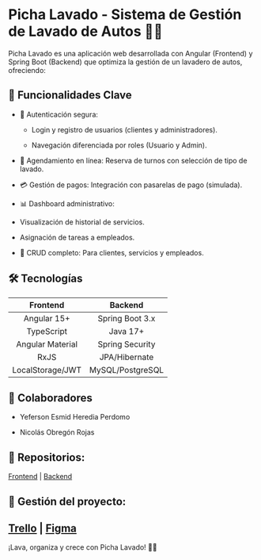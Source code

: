 # Picha Lavado - Sistema de Gestión de Lavado de Autos 🚗✨
Picha Lavado es una aplicación web desarrollada con Angular (Frontend) y Spring Boot (Backend) que optimiza la gestión de un lavadero de autos, ofreciendo:

## 🔹 Funcionalidades Clave
- 🔐 Autenticación segura:

  - Login y registro de usuarios (clientes y administradores).

  - Navegación diferenciada por roles (Usuario y Admin).

- 📅 Agendamiento en línea: Reserva de turnos con selección de tipo de lavado.

- 💳 Gestión de pagos: Integración con pasarelas de pago (simulada).

- 📊 Dashboard administrativo:

- Visualización de historial de servicios.

- Asignación de tareas a empleados.

- 🔄 CRUD completo: Para clientes, servicios y empleados.

## 🛠️ Tecnologías
| **Frontend**	| **Backend** |
|:---------:|:--------:|
| Angular 15+ |	Spring Boot 3.x |
| TypeScript | Java 17+ |
| Angular Material |	Spring Security |
| RxJS |	JPA/Hibernate |
| LocalStorage/JWT |	MySQL/PostgreSQL |
## 🌟 Colaboradores
+ Yeferson Esmid Heredia Perdomo

+ Nicolás Obregón Rojas

## 🔗 Repositorios:
[Frontend](https://github.com/Yefersom10/Fronted-Picha-lavado.git) | [Backend](https://github.com/Yefersom10/Backend_Picha_lavado.git)
## 📌 Gestión del proyecto:
[Trello](https://trello.com/b/43FXicsA/picha-lavado-grupo-11) | [Figma](https://www.figma.com/design/zEgrHVvkO5KAT2qb6tPWAY/PICHA-LAVADO?node-id=0-1&p=f&t=jKFZ1iO5IwLcDl0X-0)
----
¡Lava, organiza y crece con Picha Lavado! 🧼🚀
